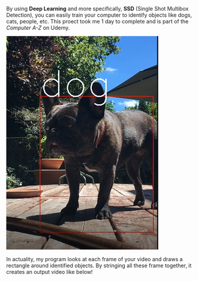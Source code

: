 By using **Deep Learning** and more specifically, **SSD** (Single Shot Multibox Detection), you can easily train your computer to identify objects like dogs, cats, people, etc. This proect took me 1 day to complete and is part of the *Computer A-Z* on Udemy.

![a single frame from a video of my dog](lucy2.png)

In actuality, my program looks at each frame of your video and draws a rectangle around identified objects.
By stringing all these frame together, it creates an output video like below!
